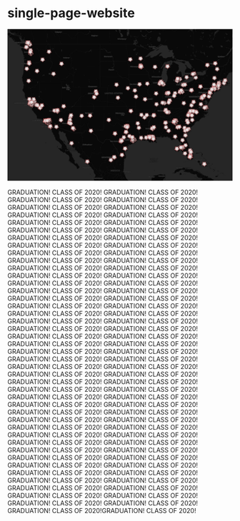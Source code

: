 # single-page-website
![alt text][Map]



GRADUATION! CLASS OF 2020! GRADUATION! CLASS OF 2020! GRADUATION! CLASS OF 2020! GRADUATION! CLASS OF 2020! GRADUATION! CLASS OF 2020! GRADUATION! CLASS OF 2020! GRADUATION! CLASS OF 2020! GRADUATION! CLASS OF 2020! GRADUATION! CLASS OF 2020! GRADUATION! CLASS OF 2020! GRADUATION! CLASS OF 2020! GRADUATION! CLASS OF 2020! GRADUATION! CLASS OF 2020! GRADUATION! CLASS OF 2020! GRADUATION! CLASS OF 2020! GRADUATION! CLASS OF 2020! GRADUATION! CLASS OF 2020! GRADUATION! CLASS OF 2020! GRADUATION! CLASS OF 2020! GRADUATION! CLASS OF 2020! GRADUATION! CLASS OF 2020! GRADUATION! CLASS OF 2020! GRADUATION! CLASS OF 2020! GRADUATION! CLASS OF 2020! GRADUATION! CLASS OF 2020! GRADUATION! CLASS OF 2020! GRADUATION! CLASS OF 2020! GRADUATION! CLASS OF 2020! GRADUATION! CLASS OF 2020! GRADUATION! CLASS OF 2020! GRADUATION! CLASS OF 2020! GRADUATION! CLASS OF 2020! GRADUATION! CLASS OF 2020! GRADUATION! CLASS OF 2020! GRADUATION! CLASS OF 2020! GRADUATION! CLASS OF 2020! GRADUATION! CLASS OF 2020! GRADUATION! CLASS OF 2020! GRADUATION! CLASS OF 2020! GRADUATION! CLASS OF 2020! GRADUATION! CLASS OF 2020! GRADUATION! CLASS OF 2020! GRADUATION! CLASS OF 2020! GRADUATION! CLASS OF 2020! GRADUATION! CLASS OF 2020! GRADUATION! CLASS OF 2020! GRADUATION! CLASS OF 2020! GRADUATION! CLASS OF 2020! GRADUATION! CLASS OF 2020! GRADUATION! CLASS OF 2020! GRADUATION! CLASS OF 2020! GRADUATION! CLASS OF 2020! GRADUATION! CLASS OF 2020! GRADUATION! CLASS OF 2020! GRADUATION! CLASS OF 2020! GRADUATION! CLASS OF 2020! GRADUATION! CLASS OF 2020! GRADUATION! CLASS OF 2020! GRADUATION! CLASS OF 2020! GRADUATION! CLASS OF 2020! GRADUATION! CLASS OF 2020! GRADUATION! CLASS OF 2020! GRADUATION! CLASS OF 2020! GRADUATION! CLASS OF 2020! GRADUATION! CLASS OF 2020! GRADUATION! CLASS OF 2020! GRADUATION! CLASS OF 2020! GRADUATION! CLASS OF 2020! GRADUATION! CLASS OF 2020! GRADUATION! CLASS OF 2020! GRADUATION! CLASS OF 2020! GRADUATION! CLASS OF 2020! GRADUATION! CLASS OF 2020! GRADUATION! CLASS OF 2020! GRADUATION! CLASS OF 2020! GRADUATION! CLASS OF 2020! GRADUATION! CLASS OF 2020! GRADUATION! CLASS OF 2020! GRADUATION! CLASS OF 2020! GRADUATION! CLASS OF 2020! GRADUATION! CLASS OF 2020! GRADUATION! CLASS OF 2020! GRADUATION! CLASS OF 2020! GRADUATION! CLASS OF 2020! GRADUATION! CLASS OF 2020!GRADUATION! CLASS OF 2020!




[Map]: classof2020.png
